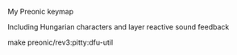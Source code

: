 My Preonic keymap

Including Hungarian characters and layer reactive sound feedback

make preonic/rev3:pitty:dfu-util